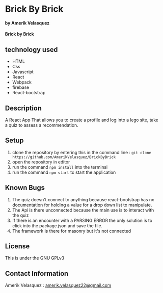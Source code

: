 # Brick By Brick
#### by Amerik Velasquez
#### Brick by Brick
## technology used

* HTML
* Css
* Javascript
* React
* Webpack
* firebase
* React-bootstrap

## Description
A React App That allows you to create a profile and log into a lego site, take a quiz to assess a recommendation.

## Setup

1. clone the repository by entering this in the command line : `git clone https://github.com/AmerikVelasquez/BrickByBrick` 
2. open the repository in editor  
3. run the command `npm install` into the terminal
4. run the command `npm start` to start the application 

## Known Bugs
1. The quiz doesn't connect to anything because react-bootstrap has no documentation for holding a value for a drop down list to manipulate.
2. The Api is there unconnected because the main use is to interact with the quiz
3. If there is an encounter with a PARSING ERROR the only solution is to click into the package.json and save the file. 
4. The framework is there for masonry but it's not connected 

## License
This is under the GNU GPLv3
## Contact Information
Amerik Velasquez : amerik.velasquez22@gmail.com